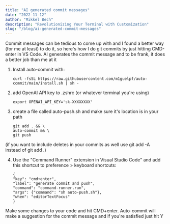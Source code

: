 ```yaml
---
title: "AI generated commit messages"
date: "2022-11-12"
author: "Mikkel Bech"
description: "Revolutionizing Your Terminal with Customization"
slug: "/blog/ai-generated-commit-messages"
---
```


Commit messages can be tedious to come up with and I found a better way (for me at least) to do it, so here's how I do git commits by just hitting CMD-enter in VS Code. AI generates the commit message and to be frank, it does a better job than me at it

1.  Install auto-commit with:

        curl -fsSL https://raw.githubusercontent.com/m1guelpf/auto-commit/main/install.sh | sh -

2.  add OpenAI API key to .zshrc (or whatever terminal you're using)

        export OPENAI_API_KEY='sk-XXXXXXXX'

3.  create a file called auto-push.sh and make sure it's location is in your path

        git add . && \
        auto-commit && \
        git push

(if you want to include deletes in your commits as well use git add -A instead of git add .)

4.  Use the "Command Runner" extension in Visual Studio Code" and add this shortcut to preference > keyboard shortcuts:

        {
        "key": "cmd+enter",
        "label": "generate commit and push",
        "command": "command-runner.run",
        "args": {"command": "sh auto-push.sh"},
        "when": "editorTextFocus"
        }

Make some changes to your code and hit CMD+enter. Auto-commit will make a suggestion for the commit message and if you're satisfied just hit Y
